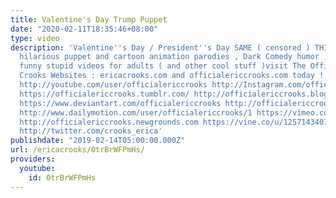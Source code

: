 ```yaml
---
title: Valentine's Day Trump Puppet
date: "2020-02-11T18:35:46+08:00"
type: video
description: 'Valentine''s Day / President''s Day SAME ( censored ) THING ! For more
  hilarious puppet and cartoon animation parodies , Dark Comedy humor , satires and
  funny stupid videos for adults ( and other cool stuff )visit The Official Erica
  Crooks Websites : ericacrooks.com and officialericcrooks.com today ! http://facebook.com/officialericcrooks
  http://youtube.com/user/officialericcrooks http://Instagram.com/officialericcrooks/
  https://officialericcrooks.tumblr.com/ http://officialericcrooks.blogspot.com/ https://officialericcrooks.wordpress.com
  https://www.deviantart.com/officialericcrooks http://officialericcrooks.newgrounds.com/follow
  http://www.dailymotion.com/user/officialericcrooks/1 https://vimeo.com/officialericcrooks
  http://officialericcrooks.newgrounds.com https://vine.co/u/1257143407999610880 https://www.pinterest.com/officialec1/
  http://twitter.com/crooks_erica'
publishdate: "2019-02-14T05:00:00.000Z"
url: /ericacrooks/0trBrWFPmHs/
providers:
  youtube:
    id: 0trBrWFPmHs
---
```

